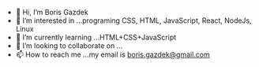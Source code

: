 - 👋 Hi, I’m Boris Gazdek
- 👀 I’m interested in ...programing CSS, HTML, JavaScript, React, NodeJs, Linux
- 🌱 I’m currently learning ...HTML+CSS+JavaScript
- 💞️ I’m looking to collaborate on ...
- 📫 How to reach me ...my email is boris.gazdek@gmail.com

<!---
BorisG77/BorisG77 is a ✨ special ✨ repository because its `README.md` (this file) appears on your GitHub profile.
You can click the Preview link to take a look at your changes.
--->
